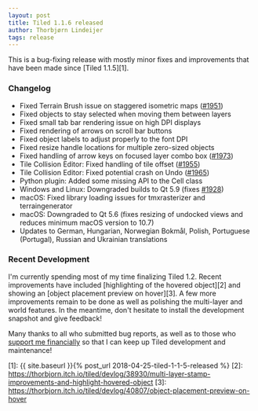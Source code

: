 ```yaml
---
layout: post
title: Tiled 1.1.6 released
author: Thorbjørn Lindeijer
tags: release
---
```


This is a bug-fixing release with mostly minor fixes and improvements that have been made since [Tiled 1.1.5][1].

### Changelog

* Fixed Terrain Brush issue on staggered isometric maps ([#1951](https://github.com/bjorn/tiled/issues/1951))
* Fixed objects to stay selected when moving them between layers
* Fixed small tab bar rendering issue on high DPI displays
* Fixed rendering of arrows on scroll bar buttons
* Fixed object labels to adjust properly to the font DPI
* Fixed resize handle locations for multiple zero-sized objects
* Fixed handling of arrow keys on focused layer combo box ([#1973](https://github.com/bjorn/tiled/issues/1973))
* Tile Collision Editor: Fixed handling of tile offset ([#1955](https://github.com/bjorn/tiled/issues/1955))
* Tile Collision Editor: Fixed potential crash on Undo ([#1965](https://github.com/bjorn/tiled/issues/1965))
* Python plugin: Added some missing API to the Cell class
* Windows and Linux: Downgraded builds to Qt 5.9 (fixes [#1928](https://github.com/bjorn/tiled/issues/1928))
* macOS: Fixed library loading issues for tmxrasterizer and terraingenerator
* macOS: Downgraded to Qt 5.6 (fixes resizing of undocked views and reduces minimum macOS version to 10.7)
* Updates to German, Hungarian, Norwegian Bokmål, Polish, Portuguese (Portugal), Russian and Ukrainian translations

### Recent Development

I'm currently spending most of my time finalizing Tiled 1.2. Recent improvements have included [highlighting of the hovered object][2] and showing an [object placement preview on hover][3]. A few more improvements remain to be done as well as polishing the multi-layer and world features. In the meantime, don't hesitate to install the development snapshot and give feedback!

Many thanks to all who submitted bug reports, as well as to those who [support me financially](https://www.patreon.com/bjorn) so that I can keep up Tiled development and maintenance!


[1]: {{ site.baseurl }}{% post_url 2018-04-25-tiled-1-1-5-released %}
[2]: https://thorbjorn.itch.io/tiled/devlog/38930/multi-layer-stamp-improvements-and-highlight-hovered-object
[3]: https://thorbjorn.itch.io/tiled/devlog/40807/object-placement-preview-on-hover

